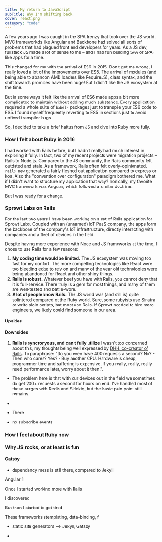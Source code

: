 ```yaml
---
title: My return to JavaScript
subTitle: Why I'm shifting back
cover: react.png
category: "code"
---
```


A few years ago I was caught in the SPA frenzy that took over the JS world. MVC frameworkds like Angular and Backbone had solved all sorts of problems that had plagued front end developers for years. As a JS dev, fullstack JS made a lot of sense to me – and I had fun building SPA or SPA-like apps for a time.

This changed for me with the arrival of ES6 in 2015. Don't get me wrong, I really loved a lot of the improvements over ES5. The arrival of modules (and being able to abandon AMD loaders like RequireJS), class syntax, and the shift towards promises have been huge! But I didn't like the JS ecosystem at the time.

But in some ways it felt like the arrival of ES6 made apps a bit more complicated to maintain without adding much substance. Every application required a whole suite of `babel-` packages just to transpile your ES6 code to ES5. I found myself frequently reverting to ES5 in sections just to avoid unfixed transpiler bugs.

So, I decided to take a brief haitus from JS and dive into Ruby more fully.

### How I felt about Ruby in 2016

I had worked with Rails before, but I hadn't really had much interest in exploring it fully. In fact, two of my recent projects were migration projects – Rails to Node.js. Compared to the JS community, the Rails community felt outdated and stale. As a framework, Rails often felt overly-opinionated. `rails new` generated a fairly fleshed out application compared to express or koa. Also the "convention over configuration" paradigm bothered me. What if I didn't want to structure my application that way? Ironically, my favorite MVC framework was Angular, which followed a similar doctrine.

But I was ready for a change.

### Sprowt Labs on Rails

For the last two years I have been working on a set of Rails application for Sprowt Labs. Coupled with an (unnamed) IoT PaaS company, the apps form the backbone of the company's IoT infrastructure, directly interacting with companies and a fleet of devices in the field.

Despite having more experience with Node and JS frameworks at the time, I chose to use Rails for a few reasons:

1. **My coding time would be limited.** The JS ecosystem was moving too fast for my confort. The more compelling technologies like React were too bleeding edge to rely on and many of the year old technologies were being abandoned for React and other shiny things.
1. **Rails is robust.** Whatever beef you have with Rails, you cannot deny that it is full-service. There truly is a gem for most things, and many of them are well-tested and battle-worn.
1. **A lot of people know Rails.** The JS world was (and still is) quite splintered compared ot the Ruby world. Sure, some rubyists use Sinatra or write plain scripts, but most use Rails. If Sprowt needed to hire more engineers, we likely could find someone in our area.



#### Upsides

#### Downsides
1. **Rails is syncronyous, and can't fully utilize** I wasn't too concerned about this, my thoughts being well expressed by [DHH, co-creator of Rails](https://dhh.dk/). To paraphrase: "Do you even have 400 requests a second? No? - Then who cares? Yes? - Buy another CPU. Hardware is cheap, programmer time and suffering is expensive. If you really, really, really need performance later, worry about it then.".
  * The problem here is that with our devices out in the field we sometimes do get 200+ requests a second for hours on end. I've handled most of these surges with Redis and Sidekiq, but the basic pain point still remains.
  *


* There

- no subscribe events


### How I feel about Ruby now

### Why JS rocks, or at least is fun


#### Gatsby
- dependency mess is still there, compared to Jekyll



Angular 1

Once I started working more with Rails


I discovered

But then I started to get tired

These frameworks stemplating, data-binding, f

* static site generators --> Jekyll, Gatsby

*
